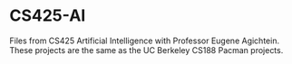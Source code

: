 # CS425-AI
Files from CS425 Artificial Intelligence with Professor Eugene Agichtein. These projects are the same as the UC Berkeley CS188 Pacman projects. 
